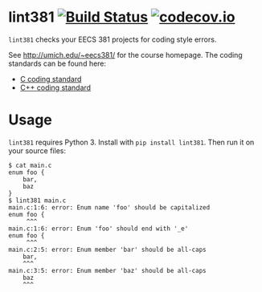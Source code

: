 # lint381 [![Build Status](https://travis-ci.org/arxanas/lint381.svg?branch=travis-ci)](https://travis-ci.org/arxanas/lint381) [![codecov.io](https://codecov.io/github/arxanas/lint381/coverage.svg?branch=master)](https://codecov.io/github/arxanas/lint381?branch=master)

`lint381` checks your EECS 381 projects for coding style errors.

See http://umich.edu/~eecs381/ for the course homepage. The coding standards
can be found here:

  * [C coding standard](http://umich.edu/~eecs381/handouts/C_Coding_Standards.pdf)
  * [C++ coding standard](http://umich.edu/~eecs381/handouts/C++_Coding_Standards.pdf)

# Usage

`lint381` requires Python 3. Install with `pip install lint381`. Then run it on
your source files:

```
$ cat main.c
enum foo {
    bar,
    baz
}
$ lint381 main.c
main.c:1:6: error: Enum name 'foo' should be capitalized
enum foo {
     ^^^
main.c:1:6: error: Enum 'foo' should end with '_e'
enum foo {
     ^^^
main.c:2:5: error: Enum member 'bar' should be all-caps
    bar,
    ^^^
main.c:3:5: error: Enum member 'baz' should be all-caps
    baz
    ^^^
```
